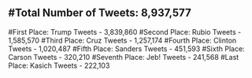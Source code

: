#Total Number of Tweets: 8,937,577 
---
#First Place: Trump Tweets - 3,839,860
#Second Place: Rubio Tweets - 1,585,570
#Third Place: Cruz Tweets - 1,257,174
#Fourth Place: Clinton Tweets - 1,020,487
#Fifth Place: Sanders Tweets - 451,593
#Sixth Place: Carson Tweets - 320,210
#Seventh Place: Jeb! Tweets - 241,568
#Last Place: Kasich Tweets - 222,103
